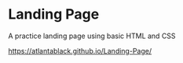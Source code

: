 # Landing Page
A practice landing page using basic HTML and CSS

https://atlantablack.github.io/Landing-Page/
